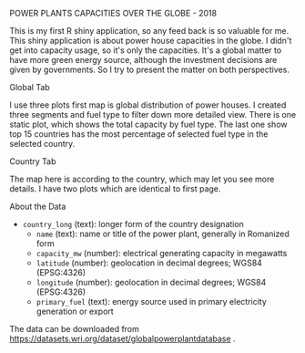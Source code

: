 POWER PLANTS CAPACITIES OVER THE GLOBE - 2018

This is my first R shiny application, so any feed back is so valuable for me.
This shiny application is about power house capacities in the globe.
I didn't get into capacity usage, so it's only the capacities.
It's a global matter to have more green energy source, although the investment decisions are given by governments. So I try to present the matter on both perspectives.

Global Tab

I use three plots first map is global distribution of power houses. 
I created three segments and fuel type to filter down more detailed view.
There is one static plot, which shows the total capacity by fuel type.
The last one show top 15 countries has the most percentage of selected fuel type in the selected country.

Country Tab

The map here is according to the country, which may let you see more details.
I have two plots which are identical to first page. 

About the Data

  - `country_long` (text): longer form of the country designation
	- `name` (text): name or title of the power plant, generally in Romanized form
	- `capacity_mw` (number): electrical generating capacity in megawatts
	- `latitude` (number): geolocation in decimal degrees; WGS84 (EPSG:4326)
	- `longitude` (number): geolocation in decimal degrees; WGS84 (EPSG:4326)
	- `primary_fuel` (text): energy source used in primary electricity generation or export


The data can be downloaded from https://datasets.wri.org/dataset/globalpowerplantdatabase .

